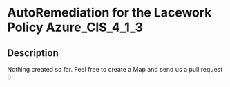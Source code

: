 # AutoRemediation for the Lacework Policy Azure_CIS_4_1_3

## Description
Nothing created so far. Feel free to create a Map and send us a pull request :)
